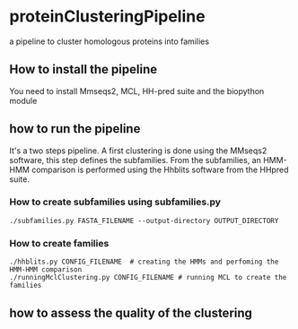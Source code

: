 # proteinClusteringPipeline
a pipeline to cluster homologous proteins into families

## How to install the pipeline
You need to install Mmseqs2, MCL, HH-pred suite and the biopython module

## how to run the pipeline
It's a two steps pipeline. A first clustering is done using the MMseqs2 software, this step defines the subfamilies. From the subfamilies, an HMM-HMM comparison is performed using the Hhblits software from the HHpred suite.

### How to create subfamilies using subfamilies.py
    ./subfamilies.py FASTA_FILENAME --output-directory OUTPUT_DIRECTORY

### How to create families 
    ./hhblits.py CONFIG_FILENAME  # creating the HMMs and perfoming the HMM-HMM comparison
    ./runningMclClustering.py CONFIG_FILENAME # running MCL to create the families

## how to assess the quality of the clustering
